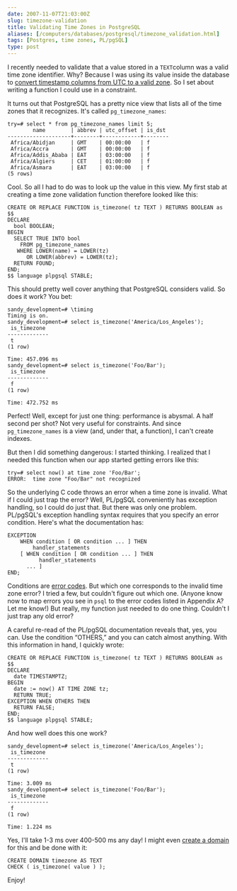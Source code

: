 ```yaml
--- 
date: 2007-11-07T21:03:00Z
slug: timezone-validation
title: Validating Time Zones in PostgreSQL
aliases: [/computers/databases/postgresql/timezone_validation.html]
tags: [Postgres, time zones, PL/pgSQL]
type: post
---
```


I recently needed to validate that a value stored in a `TEXT`column was a valid
time zone identifier. Why? Because I was using its value inside the database to
[convert timestamp columns from UTC to a valid zone]. So I set about writing a
function I could use in a constraint.

It turns out that PostgreSQL has a pretty nice view that lists all of the time
zones that it recognizes. It's called `pg_timezone_names`:

    try=# select * from pg_timezone_names limit 5;
            name        | abbrev | utc_offset | is_dst 
    --------------------+--------+------------+--------
     Africa/Abidjan     | GMT    | 00:00:00   | f
     Africa/Accra       | GMT    | 00:00:00   | f
     Africa/Addis_Ababa | EAT    | 03:00:00   | f
     Africa/Algiers     | CET    | 01:00:00   | f
     Africa/Asmara      | EAT    | 03:00:00   | f
    (5 rows)

Cool. So all I had to do was to look up the value in this view. My first stab at
creating a time zone validation function therefore looked like this:

    CREATE OR REPLACE FUNCTION is_timezone( tz TEXT ) RETURNS BOOLEAN as $$
    DECLARE
      bool BOOLEAN;
    BEGIN
      SELECT TRUE INTO bool
        FROM pg_timezone_names
       WHERE LOWER(name) = LOWER(tz)
          OR LOWER(abbrev) = LOWER(tz);
      RETURN FOUND;
    END;
    $$ language plpgsql STABLE;

This should pretty well cover anything that PostgreSQL considers valid. So does
it work? You bet:

    sandy_development=# \timing
    Timing is on.
    sandy_development=# select is_timezone('America/Los_Angeles');
     is_timezone 
    -------------
     t
    (1 row)

    Time: 457.096 ms
    sandy_development=# select is_timezone('Foo/Bar');
     is_timezone 
    -------------
     f
    (1 row)

    Time: 472.752 ms

Perfect! Well, except for just one thing: performance is abysmal. A half second
per shot? Not very useful for constraints. And since `pg_timezone_names` is a
view (and, under that, a function), I can't create indexes.

But then I did something dangerous: I started thinking. I realized that I needed
this function when our app started getting errors like this:

    try=# select now() at time zone 'Foo/Bar';
    ERROR:  time zone "Foo/Bar" not recognized

So the underlying C code throws an error when a time zone is invalid. What if I
could just trap the error? Well, PL/pgSQL conveniently has exception handling,
so I could do just that. But there was only one problem. PL/pgSQL's exception
handling syntax requires that you specify an error condition. Here's what the
documentation has:

    EXCEPTION
        WHEN condition [ OR condition ... ] THEN
            handler_statements
        [ WHEN condition [ OR condition ... ] THEN
              handler_statements
          ... ]
    END;

Conditions are [error codes]. But which one corresponds to the invalid time zone
error? I tried a few, but couldn't figure out which one. (Anyone know now to map
errors you see in `psql` to the error codes listed in Appendix A? Let me know!)
But really, my function just needed to do one thing. Couldn't I just trap any
old error?

A careful re-read of the PL/pgSQL documentation reveals that, yes, you can. Use
the condition “OTHERS,” and you can catch almost anything. With this information
in hand, I quickly wrote:

    CREATE OR REPLACE FUNCTION is_timezone( tz TEXT ) RETURNS BOOLEAN as $$
    DECLARE
      date TIMESTAMPTZ;
    BEGIN
      date := now() AT TIME ZONE tz;
      RETURN TRUE;
    EXCEPTION WHEN OTHERS THEN
      RETURN FALSE;
    END;
    $$ language plpgsql STABLE;

And how well does this one work?

    sandy_development=# select is_timezone('America/Los_Angeles');
     is_timezone 
    -------------
     t
    (1 row)

    Time: 3.009 ms
    sandy_development=# select is_timezone('Foo/Bar');
     is_timezone 
    -------------
     f
    (1 row)

    Time: 1.224 ms

Yes, I'll take 1-3 ms over 400-500 ms any day! I might even [create a domain]
for this and be done with it:

    CREATE DOMAIN timezone AS TEXT
    CHECK ( is_timezone( value ) );

Enjoy!

  [convert timestamp columns from UTC to a valid zone]: /computers/databases/postgresql/reducing_view_calculations.html
    "Need Help Reducing View Calculations"
  [error codes]: http://www.postgresql.org/docs/current/static/errcodes-appendix.html
    "PostgreSQL Documentation: Appendix A. PostgreSQL Error Codes"
  [create a domain]: http://www.postgresql.org/docs/current/static/sql-createdomain.html
    "PostgreSQL Documentation: CREATE DOMAIN"
